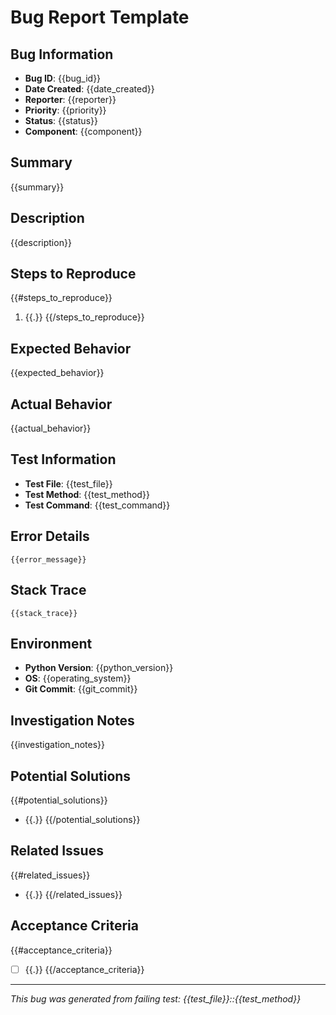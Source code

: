 # Bug Report Template

## Bug Information
- **Bug ID**: {{bug_id}}
- **Date Created**: {{date_created}}
- **Reporter**: {{reporter}}
- **Priority**: {{priority}}
- **Status**: {{status}}
- **Component**: {{component}}

## Summary
{{summary}}

## Description
{{description}}

## Steps to Reproduce
{{#steps_to_reproduce}}
1. {{.}}
{{/steps_to_reproduce}}

## Expected Behavior
{{expected_behavior}}

## Actual Behavior
{{actual_behavior}}

## Test Information
- **Test File**: {{test_file}}
- **Test Method**: {{test_method}}
- **Test Command**: {{test_command}}

## Error Details
```
{{error_message}}
```

## Stack Trace
```
{{stack_trace}}
```

## Environment
- **Python Version**: {{python_version}}
- **OS**: {{operating_system}}
- **Git Commit**: {{git_commit}}

## Investigation Notes
{{investigation_notes}}

## Potential Solutions
{{#potential_solutions}}
- {{.}}
{{/potential_solutions}}

## Related Issues
{{#related_issues}}
- {{.}}
{{/related_issues}}

## Acceptance Criteria
{{#acceptance_criteria}}
- [ ] {{.}}
{{/acceptance_criteria}}

---
*This bug was generated from failing test: {{test_file}}::{{test_method}}*